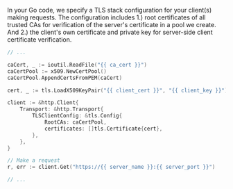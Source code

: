 In your Go code, we specify a TLS stack configuration for your client(s) making requests. The configuration includes 1.) root certificates of all trusted CAs for verification of the server's certificate in a pool we create. And 2.) the client's own certificate and private key for server-side client certificate verification.
```go
// ...

caCert, _ := ioutil.ReadFile("{{ ca_cert }}")
caCertPool := x509.NewCertPool()
caCertPool.AppendCertsFromPEM(caCert)

cert, _ := tls.LoadX509KeyPair("{{ client_cert }}", "{{ client_key }}")

client := &http.Client{
    Transport: &http.Transport{
        TLSClientConfig: &tls.Config{
            RootCAs: caCertPool,
            certificates: []tls.Certificate{cert},
        },
    },
}

// Make a request
r, err := client.Get("https://{{ server_name }}:{{ server_port }}")

// ...
```
